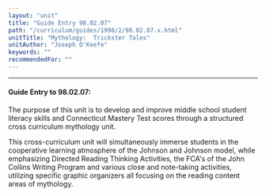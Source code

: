 ```yaml
---
layout: "unit"
title: "Guide Entry 98.02.07"
path: "/curriculum/guides/1998/2/98.02.07.x.html"
unitTitle: "Mythology:  Trickster Tales"
unitAuthor: "Joseph O'Keefe"
keywords: ""
recommendedFor: ""
---
```

<body>
<hr/>
<h4>
Guide Entry to 98.02.07:
</h4>
<p>The purpose of this unit is to develop and improve middle school student literacy skills and Connecticut Mastery Test scores through a structured cross curriculum mythology unit.</p>
<p>
This cross-curriculum unit will simultaneously immerse students in the cooperative learning atmosphere of the Johnson and Johnson model, while emphasizing Directed Reading Thinking Activities, the FCA's of the John Collins Writing Program and various close and note-taking activities, utilizing specific graphic organizers all focusing on the reading content areas of mythology.
</p>
</body>
